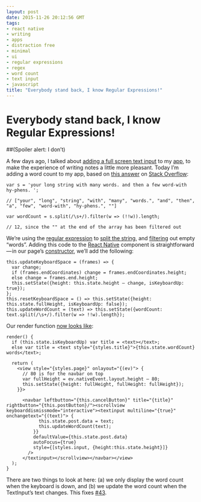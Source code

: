 ```yaml
---
layout: post
date: 2015-11-26 20:12:56 GMT
tags:
- react native
- writing
- apps
- distraction free
- minimal
- ui
- regular expressions
- regex
- word count
- text input
- javascript
title: "Everybody stand back, I know Regular Expressions!"
---
```

# Everybody stand back, I know Regular Expressions!

##(Spoiler alert: I don’t)

A few days ago, I talked about [adding a full screen text input](http://arpith.co/post/133875065157/react-native-full-screen-textinputs) to my [app](github.com/constellational), to make the experience of writing notes a little more pleasant. Today I’m adding a word count to my app, based on [this answer](http://stackoverflow.com/a/27418136) on [Stack Overflow](http://stackoverflow.com/):

    var s = 'your long string with many words. and then a few word-with hy-phens. ';
    
    // ["your", "long", "string", "with", "many", "words.", "and", "then", "a", "few", "word-with", "hy-phens.", ""]
    
    var wordCount = s.split(/\s+/).filter(w => (!!w)).length;
    
    // 12, since the "" at the end of the array has been filtered out

We’re using the [regular expression](https://xkcd.com/208/) to [split the string](https://developer.mozilla.org/en-US/docs/Web/JavaScript/Reference/Global_Objects/String/split), and [filtering](https://developer.mozilla.org/en-US/docs/Web/JavaScript/Reference/Global_Objects/Array/filter) out empty “words”. Adding this code to the [React Native](http://facebook.github.io/react-native/) component is straightforward — in our page’s [constructor](https://facebook.github.io/react/docs/reusable-components.html#es6-classes), we’ll add the following:

    this.updateKeyboardSpace = (frames) => {
      var change;
      if (frames.endCoordinates) change = frames.endCoordinates.height;
      else change = frames.end.height;
      this.setState({height: this.state.height — change, isKeyboardUp: true});
    };
    this.resetKeyboardSpace = () => this.setState({height: this.state.fullHeight, isKeyboardUp: false});
    this.updateWordCount = (text) => this.setState({wordCount: text.split(/\s+/).filter(w => !!w).length});

Our render function [now looks like](https://github.com/constellational/iOS/blob/fba88515dfe49636400345d0e8f28caf8a74c9be/components/EditPage.js):

    render() {
      if (this.state.isKeyboardUp) var title = <text></text>;
      else var title = <text style="{styles.title}">{this.state.wordCount} words</text>;
          
      return (
        <view style="{styles.page}" onlayout="{(ev)"> {
          // 80 is for the navbar on top
          var fullHeight = ev.nativeEvent.layout.height — 80;
          this.setState({height: fullHeight, fullHeight: fullHeight});
        }}>
            
          <navbar leftbutton="{this.cancelButton}" title="{title}" rightbutton="{this.postButton}/"><scrollview keyboarddismissmode="interactive"><textinput multiline="{true}" onchangetext="{(text)"> {
                this.state.post.data = text;
                this.updateWordCount(text);
              }}
              defaultValue={this.state.post.data}
              autoFocus={true}
              style={[styles.input, {height:this.state.height}]}
            />
          </textinput></scrollview></navbar></view>
      );
    }

There are two things to look at here: (a) we only display the word count when the keyboard is down, and (b) we update the word count when the TextInput’s text changes. This fixes [#43](https://github.com/constellational/iOS/issues/43).
